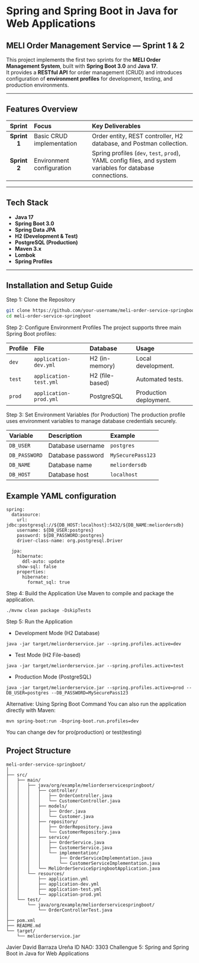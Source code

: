 # Spring and Spring Boot in Java for Web Applications

## MELI Order Management Service — Sprint 1 & 2

This project implements the first two sprints for the **MELI Order Management System**, built with **Spring Boot 3.0** and **Java 17**.  
It provides a **RESTful API** for order management (CRUD) and introduces configuration of **environment profiles** for development, testing, and production environments.

---

## Features Overview

| Sprint | Focus | Key Deliverables |
| :---: | :--- | :--- |
| **Sprint 1** | Basic CRUD implementation | Order entity, REST controller, H2 database, and Postman collection. |
| **Sprint 2** | Environment configuration | Spring profiles (`dev`, `test`, `prod`), YAML config files, and system variables for database connections. |

---

## Tech Stack

- **Java 17**
- **Spring Boot 3.0**
- **Spring Data JPA**
- **H2 (Development & Test)**
- **PostgreSQL (Production)**
- **Maven 3.x**
- **Lombok**
- **Spring Profiles**

---

## Installation and Setup Guide
Step 1: Clone the Repository
```bash
git clone https://github.com/your-username/meli-order-service-springboot.git
cd meli-order-service-springboot
```

Step 2: Configure Environment Profiles
The project supports three main Spring Boot profiles:

| Profile | File | Database | Usage |
| :--- | :--- | :--- | :--- |
| `dev` | `application-dev.yml` | H2 (in-memory) | Local development. |
| `test` | `application-test.yml` | H2 (file-based) | Automated tests. |
| `prod` | `application-prod.yml` | PostgreSQL | Production deployment. |

Step 3: Set Environment Variables (for Production)
The production profile uses environment variables to manage database credentials securely.

| Variable | Description | Example |
| :--- | :--- | :--- |
| `DB_USER` | Database username | `postgres` |
| `DB_PASSWORD` | Database password | `MySecurePass123` |
| `DB_NAME` | Database name | `meliordersdb` |
| `DB_HOST` | Database host | `localhost` |

## Example YAML configuration
```
spring:
  datasource:
    url: jdbc:postgresql://${DB_HOST:localhost}:5432/${DB_NAME:meliordersdb}
    username: ${DB_USER:postgres}
    password: ${DB_PASSWORD:postgres}
    driver-class-name: org.postgresql.Driver

  jpa:
    hibernate:
      ddl-auto: update
    show-sql: false
    properties:
      hibernate:
        format_sql: true
```
Step 4: Build the Application
Use Maven to compile and package the application.
```
./mvnw clean package -DskipTests
```

Step 5: Run the Application
- Development Mode (H2 Database)
```
java -jar target/meliorderservice.jar --spring.profiles.active=dev
```
- Test Mode (H2 File-based)
```
java -jar target/meliorderservice.jar --spring.profiles.active=test
```
- Production Mode (PostgreSQL)
```
java -jar target/meliorderservice.jar --spring.profiles.active=prod --DB_USER=postgres --DB_PASSWORD=MySecurePass123
```
Alternative: Using Spring Boot Command
You can also run the application directly with Maven:
```
mvn spring-boot:run -Dspring-boot.run.profiles=dev
```
You can change dev for pro(production) or test(testing)

## Project Structure
```
meli-order-service-springboot/
│
├── src/
│   ├── main/
│   │   ├── java/org/example/meliorderservicespringboot/
│   │   │   ├── controller/
│   │   │   │   ├── OrderController.java
│   │   │   │   └── CustomerController.java
│   │   │   ├── models/
│   │   │   │   ├── Order.java
│   │   │   │   └── Customer.java
│   │   │   ├── repository/
│   │   │   │   ├── OrderRepository.java
│   │   │   │   └── CustomerRepository.java
│   │   │   ├── service/
│   │   │   │   ├── OrderService.java
│   │   │   │   ├── CustomerService.java
│   │   │   │   └── implementation/
│   │   │   │       ├── OrderServiceImplementation.java
│   │   │   │       └── CustomerServiceImplementation.java
│   │   │   └── MeliOrderServiceSpringbootApplication.java
│   │   └── resources/
│   │       ├── application.yml
│   │       ├── application-dev.yml
│   │       ├── application-test.yml
│   │       └── application-prod.yml
│   └── test/
│       └── java/org/example/meliorderservicespringboot/
│           └── OrderControllerTest.java
│
├── pom.xml
├── README.md
└── target/
    └── meliorderservice.jar
```

Javier David Barraza Ureña
ID NAO: 3303
Challengue 5: Spring and Spring Boot in Java for Web Applications
